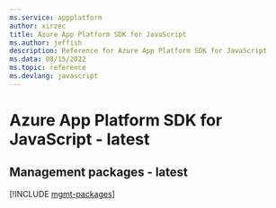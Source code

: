 ```yaml
---
ms.service: appplatform
author: xirzec
title: Azure App Platform SDK for JavaScript
ms.author: jeffish
description: Reference for Azure App Platform SDK for JavaScript
ms.data: 08/15/2022
ms.topic: reference
ms.devlang: javascript
---
```

# Azure App Platform SDK for JavaScript - latest

## Management packages - latest
[!INCLUDE [mgmt-packages](app-platform-mgmt-index.md)]